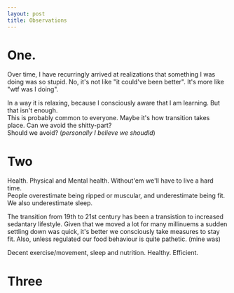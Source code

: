 ```yaml
---
layout: post
title: Observations
---
```


# One.

Over time, I have recurringly arrived at realizations that something I was doing was so stupid. No, it's not like "it could've been better". It's more like "wtf was I doing".  

In a way it is relaxing, because I consciously aware that I am learning. But that isn't enough.  
This is probably common to everyone. Maybe it's how transition takes place. Can we avoid the shitty-part?  
Should we avoid? (*personally I believe we shoudld*)

# Two

Health. Physical and Mental health. Without'em we'll have to live a hard time.  
People overestimate being ripped or muscular, and underestimate being fit.  
We also underestimate sleep.  

The transition from 19th to 21st century has been a transistion to increased sedantary lifestyle. Given that we moved a lot for many millinuems a sudden settling down was quick, it's better we consciously take measures to stay fit. Also, unless regulated our food behaviour is quite pathetic. (mine was)  

Decent exercise/movement, sleep and nutrition. Healthy. Efficient.  


# Three
